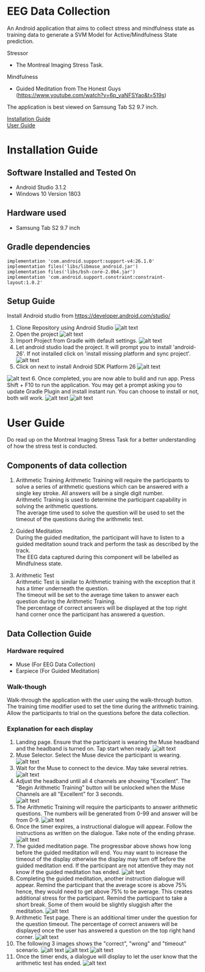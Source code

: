 # EEG Data Collection  
An Android application that aims to collect stress and mindfulness state as training data to generate a SVM Model for Active/Mindfulness State prediction.  

Stressor
- The Montreal Imaging Stress Task.  

Mindfulness
- Guided Meditation from The Honest Guys (https://www.youtube.com/watch?v=6p_yaNFSYao&t=519s)

The application is best viewed on Samsung Tab S2 9.7 inch.

[Installation Guide](#installation-guide)  
[User Guide](#user-guide)

# Installation Guide

## Software Installed and Tested On
- Android Studio 3.1.2
- Windows 10 Version 1803

## Hardware used
- Samsung Tab S2 9.7 inch


## Gradle dependencies
```
implementation 'com.android.support:support-v4:26.1.0'
implementation files('libs/libmuse_android.jar')
implementation files('libs/bsh-core-2.0b4.jar')
implementation 'com.android.support.constraint:constraint-layout:1.0.2'
```

## Setup Guide

Install Android studio from https://developer.android.com/studio/

1. Clone Repository using Android Studio
![alt text](https://github.com/zhijiee/FocusDataCollection/blob/master/documentation/setup_guide/1.PNG)
2. Open the project
![alt text](https://github.com/zhijiee/FocusDataCollection/blob/master/documentation/setup_guide/2.PNG)
3. Import Project from Gradle with default settings.
![alt text](https://github.com/zhijiee/FocusDataCollection/blob/master/documentation/setup_guide/3.PNG)
4. Let android studio load the project. It will prompt you to install 'android-26'. If not installed click on 'install missing platform and sync project'.   
![alt text](https://github.com/zhijiee/FocusDataCollection/blob/master/documentation/setup_guide/4.PNG)
5. Click on next to install Android SDK Platform 26
![alt text](https://github.com/zhijiee/FocusDataCollection/blob/master/documentation/setup_guide/5.PNG)

![alt text](https://github.com/zhijiee/FocusDataCollection/blob/master/documentation/setup_guide/6.PNG)
6. Once completed, you are now able to build and run app. Press Shift + F10 to run the application. You may get a prompt asking you to update Gradle Plugin and install instant run. You can choose to install or not, both will work.
![alt text](https://github.com/zhijiee/FocusDataCollection/blob/master/documentation/setup_guide/7.PNG)
![alt text](https://github.com/zhijiee/FocusDataCollection/blob/master/documentation/setup_guide/8.PNG)

# User Guide
Do read up on the Montreal Imaging Stress Task for a better understanding of how the stress test is conducted. 

## Components of data collection
1. Arithmetic Training
Arithmetic Training will require the participants to solve a series of arithmetic questions which can be answered with a single key stroke. All answers will be a single digit number.   
Arithmetic Training is used to determine the participant capability in solving the arithmetic questions.   
The average time used to solve the question will be used to set the timeout of the questions during the arithmetic test.

2. Guided Meditation  
During the guided meditation, the participant will have to listen to a guided meditation sound track and perform the task as described by the track.     
The EEG data captured during this component will be labelled as Mindfulness state.   

3. Arithmetic Test  
Arithmetic Test is similar to Arithmetic training with the exception that it has a timer underneath the question.  
The timeout will be set to the average time taken to answer each question during the Arithmetic Training.  
The percentage of correct answers will be displayed at the top right hand corner once the participant has answered a question.    

## Data Collection Guide

### Hardware required  
- Muse (For EEG Data Collection)
- Earpiece (For Guided Meditation)


### Walk-though
Walk-through the application with the user using the walk-through button. The training time modifier used to set the time during the arithmetic training.  
Allow the participants to trial on the questions before the data collection.


### Explanation for each display

1. Landing page. Ensure that the participant is wearing the Muse headband and the headband is turned on. Tap start when ready.
![alt text](https://github.com/zhijiee/FocusDataCollection/blob/master/documentation/walk_through/1.png)
2. Muse Selector. Select the Muse device the participant is wearing.
![alt text](https://github.com/zhijiee/FocusDataCollection/blob/master/documentation/walk_through/2.png)
3. Wait for the Muse to connect to the device. May take several retries.
![alt text](https://github.com/zhijiee/FocusDataCollection/blob/master/documentation/walk_through/3.png)
4. Adjust the headband until all 4 channels are showing "Excellent". The "Begin Arithmetic Training" button will be unlocked when the Muse Channels are all "Excellent" for 3 seconds.  
![alt text](https://github.com/zhijiee/FocusDataCollection/blob/master/documentation/walk_through/4.png)
5. The Arithmetic Training will require the participants to answer arithmetic questions. The numbers will be generated from 0-99 and answer will be from 0-9.
![alt text](https://github.com/zhijiee/FocusDataCollection/blob/master/documentation/walk_through/5.png)
6. Once the timer expires, a instructional dialogue will appear. Follow the instructions as written on the dialogue. Take note of the ending phrase.
![alt text](https://github.com/zhijiee/FocusDataCollection/blob/master/documentation/walk_through/6.png)
7. The guided meditation page. The progressbar above shows how long before the guided meditation will end. You may want to increase the timeout of the display otherwise the display may turn off before the guided meditation end. If the participant are not attentive they may not know if the guided meditation has ended.
![alt text](https://github.com/zhijiee/FocusDataCollection/blob/master/documentation/walk_through/7.png)
8. Completing the guided meditation, another instruction dialogue will appear. Remind the participant that the average score is above 75% hence, they would need to get above 75% to be average. This creates additional stress for the participant. Remind the participant to take a short break. Some of them would be slightly sluggish after the meditation.
![alt text](https://github.com/zhijiee/FocusDataCollection/blob/master/documentation/walk_through/8.png)
9. Arithmetic Test page. There is an additional timer under the question for the question timeout. The percentage of correct answers will be displayed once the user has answered a question on the top right hand corner.
![alt text](https://github.com/zhijiee/FocusDataCollection/blob/master/documentation/walk_through/9.png)
10. The following 3 images shows the "correct", "wrong" and "timeout" scenario.
![alt text](https://github.com/zhijiee/FocusDataCollection/blob/master/documentation/walk_through/10.png)
![alt text](https://github.com/zhijiee/FocusDataCollection/blob/master/documentation/walk_through/11.png)
![alt text](https://github.com/zhijiee/FocusDataCollection/blob/master/documentation/walk_through/12.png)
11. Once the timer ends, a dialogue will display to let the user know that the arithmetic test has ended.
![alt text](https://github.com/zhijiee/FocusDataCollection/blob/master/documentation/walk_through/13.png)
